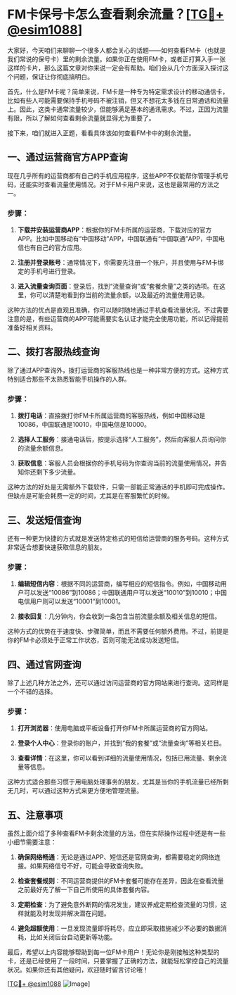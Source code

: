 # FM卡保号卡怎么查看剩余流量？[[TG💪+ @esim1088](https://t.me/s/esim1088)]

大家好，今天咱们来聊聊一个很多人都会关心的话题——如何查看FM卡（也就是我们常说的保号卡）里的剩余流量。如果你正在使用FM卡，或者正打算入手一张这样的卡片，那么这篇文章对你来说一定会有帮助。咱们会从几个方面深入探讨这个问题，保证让你彻底搞明白。

首先，什么是FM卡呢？简单来说，FM卡是一种专为特定需求设计的移动通信卡，比如有些人可能需要保持手机号码不被注销，但又不想花太多钱在日常通话和流量上。因此，这类卡通常流量较少，但能够满足基本的通讯需求。不过，正因为流量有限，所以了解如何查看剩余流量就显得尤为重要了。

接下来，咱们就进入正题，看看具体该如何查看FM卡中的剩余流量。

## 一、通过运营商官方APP查询

现在几乎所有的运营商都有自己的手机应用程序，这些APP不仅能帮你管理手机号码，还能实时查看流量使用情况。对于FM卡用户来说，这也是最常用的方法之一。

### 步骤：
1. **下载并安装运营商APP**：根据你的FM卡所属的运营商，下载对应的官方APP。比如中国移动有“中国移动”APP，中国联通有“中国联通”APP，中国电信也有自己的官方应用。
   
2. **注册并登录账号**：通常情况下，你需要先注册一个账户，并且使用与FM卡绑定的手机号进行登录。

3. **进入流量查询页面**：登录后，找到“流量查询”或“套餐余量”之类的选项。在这里，你可以清楚地看到你当前的流量余额，以及最近的流量使用记录。

这种方法的优点是直观且准确，你可以随时随地通过手机查看流量状况。不过需要注意的是，有些运营商的APP可能需要实名认证才能完全使用功能，所以记得提前准备好相关资料。

## 二、拨打客服热线查询

除了通过APP查询外，拨打运营商的客服热线也是一种非常方便的方式。这种方式特别适合那些不太熟悉智能手机操作的人群。

### 步骤：
1. **拨打电话**：直接拨打你FM卡所属运营商的客服热线，例如中国移动是10086，中国联通是10010，中国电信是10000。

2. **选择人工服务**：接通电话后，按提示选择“人工服务”，然后向客服人员询问你的流量余额信息。

3. **获取信息**：客服人员会根据你的手机号码为你查询当前的流量使用情况，并告知你还剩下多少流量。

这种方法的好处是无需额外下载软件，只需一部能正常通话的手机即可完成操作。但缺点是可能会耗费一定的时间，尤其是在客服繁忙的时候。

## 三、发送短信查询

还有一种更为快捷的方式就是发送特定格式的短信给运营商的服务号码。这种方式非常适合想要快速获取信息的朋友。

### 步骤：
1. **编辑短信内容**：根据不同的运营商，编写相应的短信指令。例如，中国移动用户可以发送“10086”到10086；中国联通用户可以发送“10010”到10010；中国电信用户则可以发送“10001”到10001。

2. **接收回复**：几分钟内，你会收到一条包含当前流量余额及相关信息的短信。

这种方式的优势在于速度快、步骤简单，而且不需要任何额外费用。不过，前提是你的FM卡必须处于正常工作状态，否则可能无法成功发送短信。

## 四、通过官网查询

除了上述几种方法之外，还可以通过访问运营商的官方网站来进行查询。这同样是一个不错的选择。

### 步骤：
1. **打开浏览器**：使用电脑或平板设备打开你FM卡所属运营商的官方网站。

2. **登录个人中心**：登录你的账户，并找到“我的套餐”或“流量查询”等相关栏目。

3. **查看详情**：在这里，你可以看到详细的流量使用情况，包括已用流量、剩余流量等信息。

这种方式适合那些习惯于用电脑处理事务的朋友，尤其是当你的手机流量已经所剩无几时，可以通过这种方式来更方便地管理流量。

## 五、注意事项

虽然上面介绍了多种查看FM卡剩余流量的方法，但在实际操作过程中还是有一些小细节需要注意：

1. **确保网络畅通**：无论是通过APP、短信还是官网查询，都需要稳定的网络连接。如果网络信号不好，可能会导致查询失败。

2. **检查套餐规则**：不同运营商提供的FM卡套餐可能存在差异，因此在查看流量之前最好先了解一下自己所使用的具体套餐内容。

3. **定期检查**：为了避免意外断网的情况发生，建议养成定期检查流量的习惯，这样就能及时发现并解决潜在问题。

4. **避免超额使用**：一旦发现流量即将耗尽，应立即采取措施减少不必要的数据消耗，比如关闭后台自动更新等功能。

最后，希望以上内容能够帮助到每一位FM卡用户！无论你是刚接触这种类型的卡，还是已经使用了一段时间，只要掌握了正确的方法，就能轻松掌控自己的流量状况。如果你还有其他疑问，欢迎随时留言讨论哦！

[[TG💪+ @esim1088](https://t.me/s/esim1088) ![Image](https://i.postimg.cc/4NQfJmqS/Snipaste-2025-05-13-00-14-12.png)]